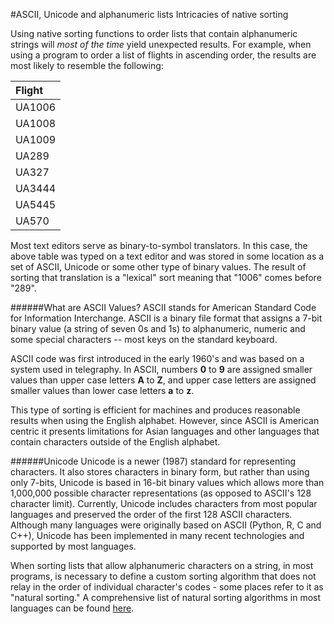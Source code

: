#ASCII, Unicode and alphanumeric lists
Intricacies of native sorting

Using native sorting functions to order lists that contain alphanumeric strings will _most of the time_ yield unexpected results. For example, when using a program to order a list of flights in ascending order, the results are most likely to resemble the following:

| Flight |
|:------|
| UA1006 |
| UA1008 |
| UA1009 |
| UA289 |
| UA327 |
| UA3444 |
| UA5445 |
| UA570 |

Most text editors serve as binary-to-symbol translators. In this case, the above table was typed on a text editor and was stored in some location as a set of ASCII, Unicode or some other type of binary values. The result of sorting that translation is a "lexical" sort meaning that "1006" comes before "289".

######What are ASCII Values?
ASCII stands for American Standard Code for Information Interchange. ASCII is a binary file format that assigns a 7-bit binary value (a string of seven 0s and 1s) to alphanumeric, numeric and some special characters -- most keys on the standard keyboard.

ASCII code was first introduced in the early 1960's and was based on a system used in telegraphy. In ASCII, numbers **0** to **9** are assigned smaller values than upper case letters **A** to **Z**, and upper case letters are assigned smaller values than lower case letters **a** to **z**.

This type of sorting is efficient for machines and produces reasonable results when using the English alphabet. However, since ASCII is American centric it presents limitations for Asian languages and other languages that contain characters outside of the English alphabet.

######Unicode
Unicode is a newer (1987) standard for representing characters. It also stores characters in binary form, but rather than using only 7-bits, Unicode is based in 16-bit binary values which allows more than 1,000,000 possible character representations (as opposed to ASCII's 128 character limit). Currently, Unicode includes characters from most popular languages and preserved the order of the first 128 ASCII characters. Although many languages were originally based on ASCII (Python, R, C and C++), Unicode has been implemented in many recent technologies and supported by most languages.

When sorting lists that allow alphanumeric characters on a string, in most programs, is necessary to define a custom sorting algorithm that does not relay in the order of individual character's codes - some places refer to it as "natural sorting." A comprehensive list of natural sorting algorithms in most languages can be found [here](http://rosettacode.org/wiki/Natural_sorting).